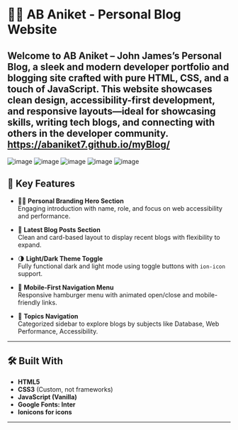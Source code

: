 # 🧑‍💻 AB Aniket - Personal Blog Website

Welcome to **AB Aniket – John James’s Personal Blog**, a sleek and modern developer portfolio and blogging site crafted with pure **HTML, CSS**, and a touch of **JavaScript**. This website showcases clean design, accessibility-first development, and responsive layouts—ideal for showcasing skills, writing tech blogs, and connecting with others in the developer community.
https://abaniket7.github.io/myBlog/
---

![image](https://github.com/user-attachments/assets/aba4306a-3142-49f0-b2ee-f976ed531752)
![image](https://github.com/user-attachments/assets/39b0d23b-f553-4983-b0e3-291054f74ab2)
![image](https://github.com/user-attachments/assets/dbd56286-a3d6-4c7f-80f1-a94cd48f1ced)
![image](https://github.com/user-attachments/assets/be4a4860-d644-4b7c-8dc4-982664f64c5e)
![image](https://github.com/user-attachments/assets/3c9944ee-c81f-4a0d-aaea-843ec03b3dc4)


## 🎯 Key Features

- 🧑‍💼 **Personal Branding Hero Section**  
  Engaging introduction with name, role, and focus on web accessibility and performance.

- 📑 **Latest Blog Posts Section**  
  Clean and card-based layout to display recent blogs with flexibility to expand.

- 🌗 **Light/Dark Theme Toggle**  
  Fully functional dark and light mode using toggle buttons with `ion-icon` support.

- 📱 **Mobile-First Navigation Menu**  
  Responsive hamburger menu with animated open/close and mobile-friendly links.

- 📂 **Topics Navigation**  
  Categorized sidebar to explore blogs by subjects like Database, Web Performance, Accessibility.

---

## 🛠️ Built With

- **HTML5**  
- **CSS3** (Custom, not frameworks)  
- **JavaScript (Vanilla)**  
- **Google Fonts: Inter**  
- **Ionicons for icons**  

---




